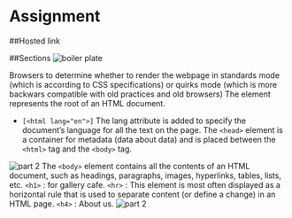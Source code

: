 # Assignment
##Hosted link

##Sections
![boiler plate](https://github.com/UgamRaj/Assignment1/assets/124122714/51ee0cad-d719-4142-ae9c-89be2b72ddf1)
<!DOCTYPE html>
Browsers to determine whether to render the webpage in standards mode (which is according to CSS specifications) or quirks mode (which is more backwars compatible with old practices and old browsers)
The <html> element represents the root of an HTML document.
- `[<html lang="en">]` The lang attribute is added to specify the document’s language for all the text on the page.
The  `<head>` element is a container for metadata (data about data) and is placed between the `<html>` tag and the `<body>` tag.

![part 2](https://github.com/UgamRaj/Assignment1/assets/124122714/074324fe-9384-45e9-8872-1bdca75f60dc)
The `<body>` element contains all the contents of an HTML document, such as headings, paragraphs, images, hyperlinks, tables, lists, etc.
`<h1>` : for gallery cafe.
`<hr>` : This element is most often displayed as a horizontal rule that is used to separate content (or define a change) in an HTML page.
`<h4>` : About us.
![part 2](https://github.com/UgamRaj/Assignment1/assets/124122714/69a5cd8e-6174-446a-b9fc-2a311159e42b)

